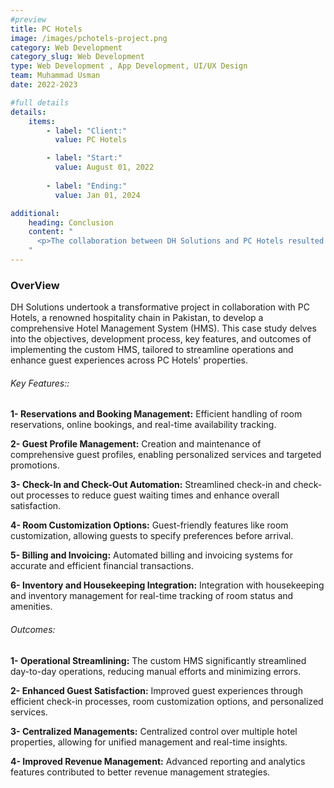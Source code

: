 ```yaml
---
#preview
title: PC Hotels
image: /images/pchotels-project.png
category: Web Development
category_slug: Web Development
type: Web Development , App Development, UI/UX Design
team: Muhammad Usman
date: 2022-2023

#full details
details:
    items:
        - label: "Client:"
          value: PC Hotels

        - label: "Start:"
          value: August 01, 2022
        
        - label: "Ending:"
          value: Jan 01, 2024

additional:
    heading: Conclusion
    content: "
      <p>The collaboration between DH Solutions and PC Hotels resulted in the successful implementation of a customized Hotel Management System, marking a significant step toward operational efficiency and enhanced guest satisfaction. The tailored solution addressed PC Hotels' specific needs, providing a modernized and centralized platform for managing hotel operations seamlessly. The success of this project underscores DH Solutions' commitment to delivering innovative and effective solutions in the hospitality industry.</p>
    "
---
```


### OverView

DH Solutions undertook a transformative project in collaboration with PC Hotels, a renowned hospitality chain in Pakistan, to develop a comprehensive Hotel Management System (HMS). This case study delves into the objectives, development process, key features, and outcomes of implementing the custom HMS, tailored to streamline operations and enhance guest experiences across PC Hotels' properties.


###### Key Features::

**1- Reservations and Booking Management:**
Efficient handling of room reservations, online bookings, and real-time availability tracking.

**2- Guest Profile Management:**
Creation and maintenance of comprehensive guest profiles, enabling personalized services and targeted promotions.

**3- Check-In and Check-Out Automation:**
Streamlined check-in and check-out processes to reduce guest waiting times and enhance overall satisfaction.

**4- Room Customization Options:**
Guest-friendly features like room customization, allowing guests to specify preferences before arrival.

**5- Billing and Invoicing:**
Automated billing and invoicing systems for accurate and efficient financial transactions.

**6- Inventory and Housekeeping Integration:**
Integration with housekeeping and inventory management for real-time tracking of room status and amenities.


###### Outcomes:
**1- Operational Streamlining:**
The custom HMS significantly streamlined day-to-day operations, reducing manual efforts and minimizing errors.

**2- Enhanced Guest Satisfaction:**
Improved guest experiences through efficient check-in processes, room customization options, and personalized services.

**3- Centralized Managements:**
Centralized control over multiple hotel properties, allowing for unified management and real-time insights.

**4- Improved Revenue Management:**
Advanced reporting and analytics features contributed to better revenue management strategies.